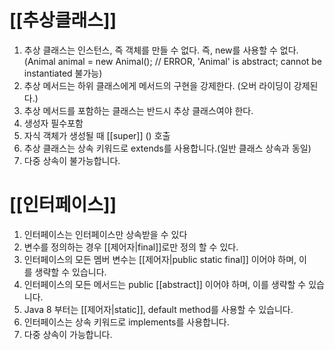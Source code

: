 # [[추상클래스]]   
1. 추상 클래스는 인스턴스, 즉 객체를 만들 수 없다. 즉, new를 사용할 수 없다.(Animal animal = new Animal(); // ERROR, 'Animal' is abstract; cannot be instantiated 불가능)
2. 추상 메서드는 하위 클래스에게 메서드의 구현을 강제한다. (오버 라이딩이 강제된다.)
3. 추상 메서드를 포함하는 클래스는 반드시 추상 클래스여야 한다.
4. 생성자 필수포함
5. 자식 객체가 생성될 때 [[super]] () 호출
6. 추상 클래스는 상속 키워드로 extends를 사용합니다.(일반 클래스 상속과 동일)
7. 다중 상속이 불가능합니다.


# [[인터페이스]]
1. 인터페이스는 인터페이스만 상속받을 수 있다
2. 변수를 정의하는 경우 [[제어자|final]]로만 정의 할 수 있다.
3. 인터페이스의 모든 멤버 변수는 [[제어자|public static final]] 이어야 하며, 이를 생략할 수 있습니다.
4. 인터페이스의 모든 메서드는 public [[abstract]] 이어야 하며, 이를 생략할 수 있습니다.
5. Java 8 부터는 [[제어자|static]], default method를 사용할 수 있습니다.
6. 인터페이스는 상속 키워드로 implements를 사용합니다.
7. 다중 상속이 가능합니다.


